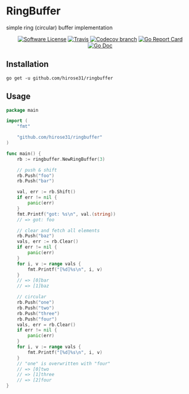 # RingBuffer

simple ring (circular) buffer implementation

<p align="center">
  <!-- a href="https://github.com/hirose31/ringbuffer/releases/latest"><img alt="Release" src="https://img.shields.io/github/release/hirose31/ringbuffer.svg?style=flat-square"></a -->
  <a href="/LICENSE.md"><img alt="Software License" src="https://img.shields.io/badge/license-MIT-brightgreen.svg?style=flat-square"></a>
  <a href="https://travis-ci.org/hirose31/ringbuffer"><img alt="Travis" src="https://img.shields.io/travis/hirose31/ringbuffer.svg?style=flat-square"></a>
  <a href="https://codecov.io/gh/hirose31/ringbuffer"><img alt="Codecov branch" src="https://img.shields.io/codecov/c/github/hirose31/ringbuffer/master.svg?style=flat-square"></a>
  <a href="https://goreportcard.com/report/github.com/hirose31/ringbuffer"><img alt="Go Report Card" src="https://goreportcard.com/badge/github.com/hirose31/ringbuffer?style=flat-square"></a>
  <a href="http://godoc.org/github.com/hirose31/ringbuffer"><img alt="Go Doc" src="https://img.shields.io/badge/godoc-reference-blue.svg?style=flat-square"></a>
</p>

## Installation

```
go get -u github.com/hirose31/ringbuffer
```

## Usage

``` go
package main

import (
	"fmt"

	"github.com/hirose31/ringbuffer"
)

func main() {
	rb := ringbuffer.NewRingBuffer(3)

	// push & shift
	rb.Push("foo")
	rb.Push("bar")

	val, err := rb.Shift()
	if err != nil {
		panic(err)
	}
	fmt.Printf("got: %s\n", val.(string))
	// => got: foo

	// clear and fetch all elements
	rb.Push("baz")
	vals, err := rb.Clear()
	if err != nil {
		panic(err)
	}
	for i, v := range vals {
		fmt.Printf("[%d]%s\n", i, v)
	}
	// => [0]bar
	// => [1]baz

	// circular
	rb.Push("one")
	rb.Push("two")
	rb.Push("three")
	rb.Push("four")
	vals, err = rb.Clear()
	if err != nil {
		panic(err)
	}
	for i, v := range vals {
		fmt.Printf("[%d]%s\n", i, v)
	}
	// "one" is overwritten with "four"
	// => [0]two
	// => [1]three
	// => [2]four
}

```

